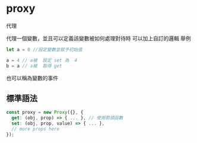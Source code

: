 # proxy
代理

代理一個變數，並且可以定義該變數被如何處理對待時  可以加上自訂的邏輯
舉例 
```js
let a = 0 //設定變數並賦予初始值

a = 4 // a被  設定 set 為  4
b = a // a被  取得 get

```

也可以稱為變數的事件

## 標準語法

```js
const proxy = new Proxy({}, {
  get: (obj, prop) => { ... }, // 使用箭頭函數
  set: (obj, prop, value) => { ... },
  // more props here
});
```